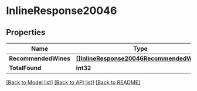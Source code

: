 # InlineResponse20046

## Properties

Name | Type | Description | Notes
------------ | ------------- | ------------- | -------------
**RecommendedWines** | [**[]InlineResponse20046RecommendedWines**](inline_response_200_46_recommendedWines.md) |  | 
**TotalFound** | **int32** |  | 

[[Back to Model list]](../README.md#documentation-for-models) [[Back to API list]](../README.md#documentation-for-api-endpoints) [[Back to README]](../README.md)


